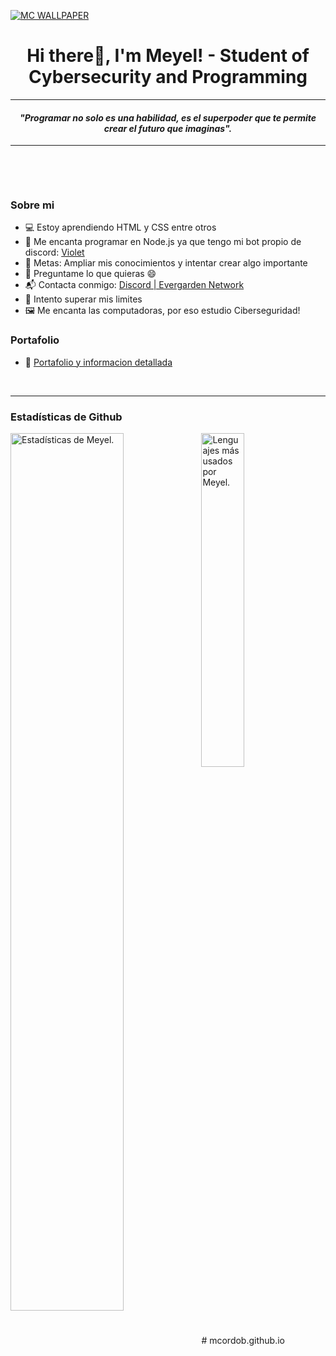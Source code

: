 [![MC WALLPAPER](https://i.imgur.com/9Bk43XP.png)](https://mcordob.github.io/) 
<p>
  <h1 align="center"><b>Hi there👋, I'm Meyel! - Student of Cybersecurity and Programming</b></h1>
</p>

***

<p>
  <h4 align="center"><b><i>"Programar no solo es una habilidad, es el superpoder que te permite crear el futuro que imaginas".</i></b></h4>
</p>

***


<p align="center">
<br>
</p>

<br>



### Sobre mi
- 💻 Estoy aprendiendo HTML y CSS entre otros 
- 🔭 Me encanta programar en Node.js ya que tengo mi bot propio de discord: [Violet](https://violetevergardenbot.github.io/) 
- 🥅 Metas: Ampliar mis conocimientos y intentar crear algo importante
- 💬 Preguntame lo que quieras :smile:
- 📬 Contacta conmigo: [Discord | Evergarden Network](https://discord.gg/sRbsCKTpDU)
- 🧗 Intento superar mis limites
- 🖼 Me encanta las computadoras, por eso estudio Ciberseguridad!


### Portafolio
- 📝 [Portafolio y informacion detallada](https://mcordob.github.io/)
<br>

***
### Estadísticas de Github

<img align="left" src="https://github-readme-stats.vercel.app/api?username=mcordob&&show_icons=true&include_all_commits=true&title_color=fff&icon_color=79ff97&text_color=efefef&bg_color=24292e" alt="Estadísticas de Meyel." width="60%">
  
<img src="https://github-readme-stats.vercel.app/api/top-langs/?username=mcordob&show_icons=true&hide_border=true&theme=radical" width="37%" alt="Lenguajes más usados por Meyel.">
# mcordob.github.io
